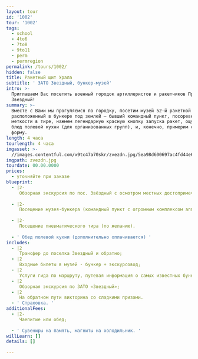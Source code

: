 ```yaml
---
layout: tour
id: '1002'
tour: '1002'
tags:
  - school
  - 4to6
  - 7to8
  - 9to11
  - perm
  - permregion
permalink: /tours/1002/
hidden: false
title: Ракетный щит Урала
subtitle: ' ЗАТО Звездный, бункер-музей'
intro: >-
  Приглашаем Вас посетить военный городок артиллеристов и ракетчиков Прикамья –
  Звездный!
summary: >-
  Вместе с Вами мы прогуляемся по городку, посетим музей 52-й ракетной дивизии,
  расположенный в бункере под землей – бывший командный пункт, посоревнуемся в
  меткости в тире, нажмем легендарную красную кнопку запуска ракет, ощутим вкус
  блюд полевой кухни (для организованных групп), и, конечно, примерим солдатскую
  форму.
length: 4 часа
tourlength: 4 часа
imgasset: >-
  //images.contentful.com/x9tc47a70skr/zvezdn.jpg/5ea98d600697ac4fd44e6db889792a5c/zvezdn.jpg
imgpath: zvezdn.jpg
tourdate: 00.00.0000
prices:
  - уточняйте при заказе
blueprint:
  - |2-
     Обзорная экскурсия по пос. Звёздный с осмотром местных достопримечательностей (памятник солдатским сапогам, лавочка примирения, площадь памяти, граффити и 3d рисунки на асфальте). 
     
  - |2-
     Посещение музея-бункера (командный пункт с огромным комплексом аппаратуры, экспозиции боевой славы, макеты боевого оружия). 
     
  - |2-
     Посещение пневматического тира (по желанию). 
     
  - ' Обед полевой кухни (дополнительно оплачивается) '
includes:
  - |2
     Трансфер до поселка Звездный и обратно; 
  - |2
     Входные билеты в музей - бункер + экскурсовод; 
  - |2
     Услуги гида по маршруту, путевая информация о самых известных бункерах – бункер Сталина, Фюрера, история кирзовых солдатских сапог и много других интересных фактов; 
  - |2
     Обзорная экскурсия по ЗАТО «Звездный»; 
  - |2
     На обратном пути викторина со сладкими призами. 
  - ' Страховка. '
additionalFees:
  - |2-
     Чаепитие или обед; 
     
  - ' Сувениры на память, магниты на холодильник. '
willLearn: []
details: []

---
```

